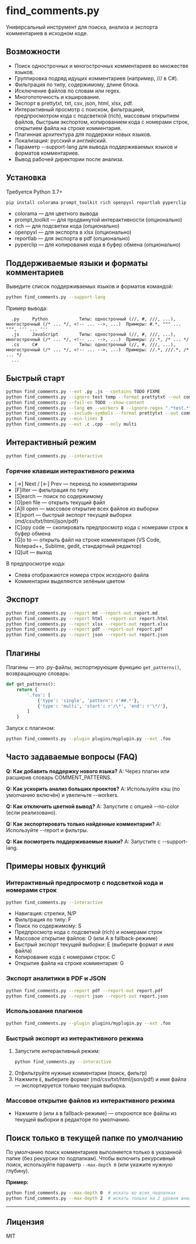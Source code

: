 # find_comments.py

Универсальный инструмент для поиска, анализа и экспорта комментариев в исходном коде.

## Возможности
- Поиск однострочных и многострочных комментариев во множестве языков.
- Группировка подряд идущих комментариев (например, /// в C#).
- Фильтрация по типу, содержимому, длине блока.
- Исключение файлов по словам или regex.
- Многопоточность и кэширование.
- Экспорт в prettytxt, txt, csv, json, html, xlsx, pdf.
- Интерактивный просмотр с поиском, фильтрацией, предпросмотром кода с подсветкой (rich), массовым открытием файлов, быстрым экспортом, копированием кода с номерами строк, открытием файла на строке комментария.
- Плагинная архитектура для поддержки новых языков.
- Локализация: русский и английский.
- Параметр --support-lang для вывода поддерживаемых языков и форматов комментариев.
- Вывод рабочей директории после анализа.

## Установка

Требуется Python 3.7+

```sh
pip install colorama prompt_toolkit rich openpyxl reportlab pyperclip
```

- colorama — для цветного вывода
- prompt_toolkit — для продвинутой интерактивности (опционально)
- rich — для подсветки кода (опционально)
- openpyxl — для экспорта в xlsx (опционально)
- reportlab — для экспорта в pdf (опционально)
- pyperclip — для копирования кода в буфер обмена (опционально)

## Поддерживаемые языки и форматы комментариев

Выведите список поддерживаемых языков и форматов командой:
```sh
python find_comments.py --support-lang
```

Пример вывода:
```
  .py     Python            Типы: однострочный (//, #, ///, ...), многострочный (/* ... */, <!-- ... -->, ...)  Примеры: #.*, """ ... """, ''' ... '''
  .js     JavaScript        Типы: однострочный (//, #, ///, ...), многострочный (/* ... */, <!-- ... -->, ...)  Примеры: //.*, /* ... */
  .cs     C#                Типы: однострочный (//, #, ///, ...), многострочный (/* ... */, <!-- ... -->, ...)  Примеры: //.*, ///.*, /* ... */
  ...
```

## Быстрый старт

```sh
python find_comments.py --ext .py .js --contains TODO FIXME
python find_comments.py --ignore test temp --format prettytxt --out comments.txt
python find_comments.py --fail-on TODO --show-content
python find_comments.py --lang en --workers 8 --ignore-regex ".*test.*"
python find_comments.py --include-symbols --format prettytxt --out comments.txt
python find_comments.py --min-lines 3
python find_comments.py --ext .c .cpp --only multi
```

## Интерактивный режим

```sh
python find_comments.py --interactive
```

### Горячие клавиши интерактивного режима

- [→] Next / [←] Prev — переход по комментариям
- [F]ilter — фильтрация по типу
- [S]earch — поиск по содержимому
- [O]pen file — открыть текущий файл
- [A]ll open — массовое открытие всех файлов из выборки
- [E]xport — быстрый экспорт текущей выборки (md/csv/txt/html/json/pdf)
- [C]opy code — скопировать предпросмотр кода с номерами строк в буфер обмена
- [G]o to — открыть файл на строке комментария (VS Code, Notepad++, Sublime, gedit, стандартный редактор)
- [Q]uit — выход

В предпросмотре кода:
- Слева отображаются номера строк исходного файла
- Комментарии выделяются зелёным цветом

## Экспорт

```sh
python find_comments.py --report md --report-out report.md
python find_comments.py --report html --report-out report.html
python find_comments.py --report xlsx --report-out report.xlsx
python find_comments.py --report pdf --report-out report.pdf
python find_comments.py --report json --report-out report.json
```

## Плагины

Плагины — это .py-файлы, экспортирующие функцию `get_patterns()`, возвращающую словарь:

```python
def get_patterns():
    return {
        '.foo': [
            {'type': 'single', 'pattern': r'##.*'},
            {'type': 'multi', 'start': r'/\*', 'end': r'\*/'},
        ]
    }
```

Запуск с плагином:
```sh
python find_comments.py --plugin plugins/myplugin.py --ext .foo
```

## Часто задаваемые вопросы (FAQ)

**Q: Как добавить поддержку нового языка?**
A: Через плагин или расширив словарь COMMENT_PATTERNS.

**Q: Как ускорить анализ больших проектов?**
A: Используйте кэш (по умолчанию включён) и увеличьте --workers.

**Q: Как отключить цветной вывод?**
A: Запустите с опцией --no-color (если реализовано).

**Q: Как экспортировать только найденные комментарии?**
A: Используйте --report и фильтры.

**Q: Как посмотреть поддерживаемые языки?**
A: Запустите с --support-lang.

## Примеры новых функций

### Интерактивный предпросмотр с подсветкой кода и номерами строк

```sh
python find_comments.py --interactive
```
- Навигация: стрелки, N/P
- Фильтрация по типу: F
- Поиск по содержимому: S
- Предпросмотр кода с подсветкой (rich) и номерами строк
- Массовое открытие файлов: O (или A в fallback-режиме)
- Быстрый экспорт текущей выборки: E (выберите формат и имя файла)
- Копирование кода с номерами строк: C
- Открытие файла на строке комментария: G

### Экспорт аналитики в PDF и JSON

```sh
python find_comments.py --report pdf --report-out report.pdf
python find_comments.py --report json --report-out report.json
```

### Использование плагинов

```sh
python find_comments.py --plugin plugins/myplugin.py --ext .foo
```

### Быстрый экспорт из интерактивного режима

1. Запустите интерактивный режим:
   ```sh
   python find_comments.py --interactive
   ```
2. Отфильтруйте нужные комментарии (поиск, фильтр)
3. Нажмите `E`, выберите формат (md/csv/txt/html/json/pdf) и имя файла — экспортируется только текущая выборка.

### Массовое открытие файлов из интерактивного режима

- Нажмите `O` (или `A` в fallback-режиме) — откроются все файлы из текущей выборки в редакторе по умолчанию.

## Поиск только в текущей папке по умолчанию

По умолчанию поиск комментариев выполняется только в указанной папке (без рекурсии по подпапкам). Чтобы включить рекурсивный поиск, используйте параметр `--max-depth 0` (или укажите нужную глубину).

**Пример:**

```sh
python find_comments.py --max-depth 0  # искать во всех подпапках
python find_comments.py --max-depth 2  # искать только на 2 уровня вниз
```

---

## Лицензия
MIT
